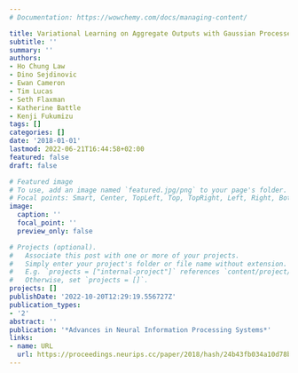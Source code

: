 ```yaml
---
# Documentation: https://wowchemy.com/docs/managing-content/

title: Variational Learning on Aggregate Outputs with Gaussian Processes
subtitle: ''
summary: ''
authors:
- Ho Chung Law
- Dino Sejdinovic
- Ewan Cameron
- Tim Lucas
- Seth Flaxman
- Katherine Battle
- Kenji Fukumizu
tags: []
categories: []
date: '2018-01-01'
lastmod: 2022-06-21T16:44:58+02:00
featured: false
draft: false

# Featured image
# To use, add an image named `featured.jpg/png` to your page's folder.
# Focal points: Smart, Center, TopLeft, Top, TopRight, Left, Right, BottomLeft, Bottom, BottomRight.
image:
  caption: ''
  focal_point: ''
  preview_only: false

# Projects (optional).
#   Associate this post with one or more of your projects.
#   Simply enter your project's folder or file name without extension.
#   E.g. `projects = ["internal-project"]` references `content/project/deep-learning/index.md`.
#   Otherwise, set `projects = []`.
projects: []
publishDate: '2022-10-20T12:29:19.556727Z'
publication_types:
- '2'
abstract: ''
publication: '*Advances in Neural Information Processing Systems*'
links:
- name: URL
  url: https://proceedings.neurips.cc/paper/2018/hash/24b43fb034a10d78bec71274033b4096-Abstract.html
---
```

